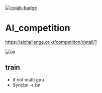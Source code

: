 [![colab-badge](https://user-images.githubusercontent.com/79159191/181145349-7c08a358-bcc2-4b9f-85db-04cb77e8fb84.svg)](https://colab.research.google.com/drive/1YxTexkEiq5AxWNYXc037kCx3UFKFPTlz?usp=sharing)

# AI_competition

https://aichallenge.or.kr/competition/detail/1

![aa](https://user-images.githubusercontent.com/79159191/178395302-0694c9be-47d7-48c3-9893-3d03e03d4ad3.jpg)

## train
* if not multi gpu
* Syncbn -> bn
